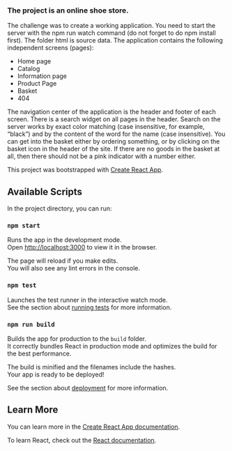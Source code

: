 <h3>The project is an online shoe store. </h3>
The challenge was to create a working application. 
You need to start the server with the npm run watch command 
(do not forget to do npm install first). The folder html is source data.
The application contains the following independent screens (pages):
<ul>
<li>Home page</li>
<li>Catalog</li>
<li>Information page</li>
<li>Product Page</li>
<li>Basket</li>
<li>404</li>
</ul>
The navigation center of the application is the header and footer of each screen.
There is a search widget on all pages in the header. Search on the server works by 
exact color matching (case insensitive, for example, “black”) and by the content 
of the word for the name (case insensitive).
You can get into the basket either by ordering something, or by clicking on the 
basket icon in the header of the site.
If there are no goods in the basket at all, then there should not be a pink indicator 
with a number either.

This project was bootstrapped with [Create React App](https://github.com/facebook/create-react-app).

## Available Scripts

In the project directory, you can run:

### `npm start`

Runs the app in the development mode.<br />
Open [http://localhost:3000](http://localhost:3000) to view it in the browser.

The page will reload if you make edits.<br />
You will also see any lint errors in the console.

### `npm test`

Launches the test runner in the interactive watch mode.<br />
See the section about [running tests](https://facebook.github.io/create-react-app/docs/running-tests) for more information.

### `npm run build`

Builds the app for production to the `build` folder.<br />
It correctly bundles React in production mode and optimizes the build for the best performance.

The build is minified and the filenames include the hashes.<br />
Your app is ready to be deployed!

See the section about [deployment](https://facebook.github.io/create-react-app/docs/deployment) for more information.

## Learn More

You can learn more in the [Create React App documentation](https://facebook.github.io/create-react-app/docs/getting-started).

To learn React, check out the [React documentation](https://reactjs.org/).

